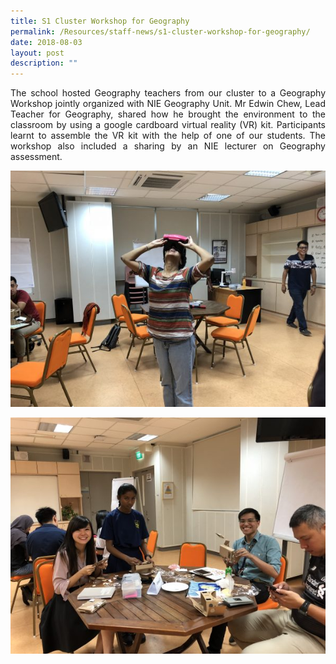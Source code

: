 ```yaml
---
title: S1 Cluster Workshop for Geography
permalink: /Resources/staff-news/s1-cluster-workshop-for-geography/
date: 2018-08-03
layout: post
description: ""
---
```

<p style="text-align: justify;">The school hosted Geography teachers from our cluster to a Geography Workshop jointly organized with NIE Geography Unit. Mr Edwin Chew, Lead Teacher for Geography, shared how he brought the environment to the classroom by using a google cardboard virtual reality (VR) kit. Participants learnt to assemble the VR kit with the help of one of our students. The workshop also included a sharing by an NIE lecturer on Geography assessment.</p>

![](/images/Geography%20Workshop/066-Ee-Leng-Elaine-Seah-600x450.jpg)

![](/images/Geography%20Workshop/065-Ee-Leng-Elaine-Seah-600x450.jpg)